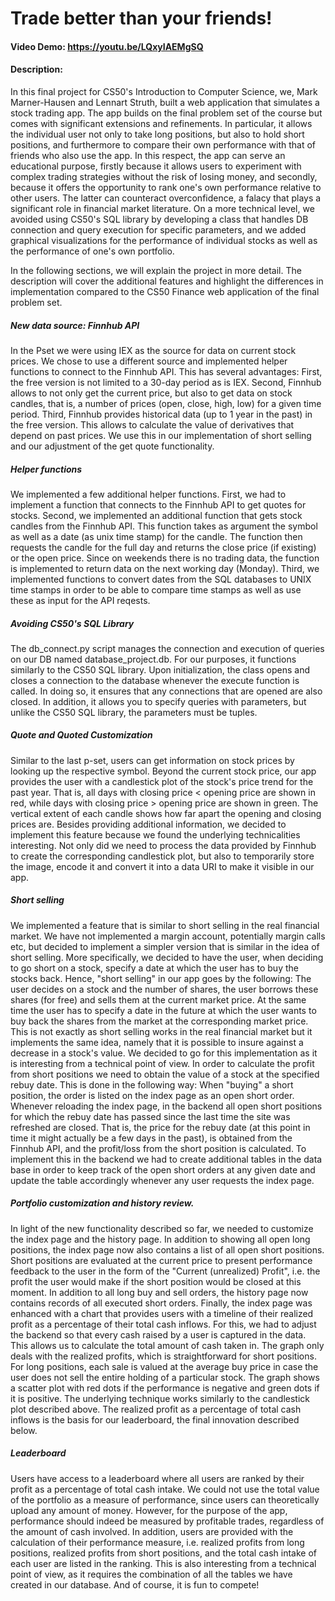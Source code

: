# Trade better than your friends!
#### Video Demo: https://youtu.be/LQxyIAEMgSQ
#### Description:
In this final project for CS50's Introduction to Computer Science, we, Mark Marner-Hausen and Lennart Struth, built a web application that simulates a stock trading app. The app builds on the final problem set of the course but comes with significant extensions and refinements. In particular, it allows the individual user not only to take long positions, but also to hold short positions, and furthermore to compare their own performance with that of friends who also use the app. In this respect, the app can serve an educational purpose, firstly because it allows users to experiment with complex trading strategies without the risk of losing money, and secondly, because it offers the opportunity to rank one's own performance relative to other users. The latter can counteract overconfidence, a falacy that plays a significant role in financial market literature. On a more technical level, we avoided using CS50's SQL library by developing a class that handles DB connection and query execution for specific parameters, and we added graphical visualizations for the performance of individual stocks as well as the performance of one's own portfolio. 

In the following sections, we will explain the project in more detail. The description will cover the additional features and highlight the differences in implementation compared to the CS50 Finance web application of the final problem set.


##### New data source: Finnhub API
In the Pset we were using IEX as the source for data on current stock prices. We chose to use a different source and implemented helper functions to connect to the Finnhub API. This has several advantages:
First, the free version is not limited to a 30-day period as is IEX.
Second, Finnhub allows to not only get the current price, but also to get data on stock candles, that is, a number of prices (open, close, high, low) for a given time period.
Third, Finnhub provides historical data (up to 1 year in the past) in the free version. This allows to calculate the value of derivatives that depend on past prices. We use this in our implementation of short selling and our adjustment of the get quote functionality.


##### Helper functions
We implemented a few additional helper functions. First, we had to implement a function that connects to the Finnhub API to get quotes for stocks. Second, we implemented an additional function that gets stock candles from the Finnhub API. This function takes as argument the symbol as well as a date (as unix time stamp) for the candle. The function then requests the candle for the full day and returns the close price (if existing) or the open price. Since on weekends there is no trading data, the function is implemented to return data on the next working day (Monday). Third, we implemented functions to convert dates from the SQL databases to UNIX time stamps in order to be able to compare time stamps as well as use these as input for the API reqests.


##### Avoiding CS50's SQL Library
The db_connect.py script manages the connection and execution of queries on our DB named database_project.db. For our purposes, it functions similarly to the CS50 SQL library. Upon initialization, the class opens and closes a connection to the database whenever the execute function is called. In doing so, it ensures that any connections that are opened are also closed. In addition, it allows you to specify queries with parameters, but unlike the CS50 SQL library, the parameters must be tuples.


##### Quote and Quoted Customization 
Similar to the last p-set, users can get information on stock prices by looking up the respective symbol. Beyond the current stock price, our app provides the user with a candlestick plot of the stock's price trend for the past year. That is, all days with closing price < opening price are shown in red, while days with closing price > opening price are shown in green. The vertical extent of each candle shows how far apart the opening and closing prices are. Besides providing additional information, we decided to implement this feature because we found the underlying technicalities interesting. Not only did we need to process the data provided by Finnhub to create the corresponding candlestick plot, but also to temporarily store the image, encode it and convert it into a data URI to make it visible in our app.


##### Short selling
We implemented a feature that is similar to short selling in the real financial market. We have not implemented a margin account, potentially margin calls etc, but decided to implement a simpler version that is similar in the idea of short selling. More specifically, we decided to have the user, when deciding to go short on a stock, specify a date at which the user has to buy the stocks back. Hence, "short selling" in our app goes by the following: The user decides on a stock and the number of shares, the user borrows these shares (for free) and sells them at the current market price. At the same time the user has to specify a date in the future at which the user wants to buy back the shares from the market at the corresponding market price. This is not exactly as short selling works in the real financial market but it implements the same idea, namely that it is possible to insure against a decrease in a stock's value.
We decided to go for this implementation as it is interesting from a technical point of view. In order to calculate the profit from short positions we need to obtain the value of a stock at the specified rebuy date. This is done in the following way: When "buying" a short position, the order is listed on the index page as an open short order. Whenever reloading the index page, in the backend all open short positions for which the rebuy date has passed since the last time the site was refreshed are closed. That is, the price for the rebuy date (at this point in time it might actually be a few days in the past), is obtained from the Finnhub API, and the profit/loss from the short position is calculated. To implement this in the backend we had to create additional tables in the data base in order to keep track of the open short orders at any given date and update the table accordingly whenever any user requests the index page.


##### Portfolio customization and history review.
In light of the new functionality described so far, we needed to customize the index page and the history page. In addition to showing all open long positions, the index page now also contains a list of all open short positions. Short positions are evaluated at the current price to present performance feedback to the user in the form of the "Current (unrealized) Profit", i.e. the profit the user would make if the short position would be closed at this moment. In addition to all long buy and sell orders, the history page now contains records of all executed short orders. Finally, the index page was enhanced with a chart that provides users with a timeline of their realized profit as a percentage of their total cash inflows. For this, we had to adjust the backend so that every cash raised by a user is captured in the data. This allows us to calculate the total amount of cash taken in. The graph only deals with the realized profits, which is straightforward for short positions. For long positions, each sale is valued at the average buy price in case the user does not sell the entire holding of a particular stock. The graph shows a scatter plot with red dots if the performance is negative and green dots if it is positive. The underlying technique works similarly to the candlestick plot described above. The realized profit as a percentage of total cash inflows is the basis for our leaderboard, the final innovation described below.  


##### Leaderboard
Users have access to a leaderboard where all users are ranked by their profit as a percentage of total cash intake. We could not use the total value of the portfolio as a measure of performance, since users can theoretically upload any amount of money. However, for the purpose of the app, performance should indeed be measured by profitable trades, regardless of the amount of cash involved. In addition, users are provided with the calculation of their performance measure, i.e. realized profits from long positions, realized profits from short positions, and the total cash intake of each user are listed in the ranking. This is also interesting from a technical point of view, as it requires the combination of all the tables we have created in our database. And of course, it is fun to compete!

